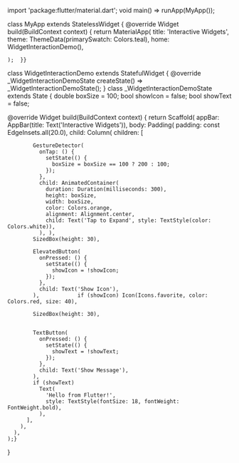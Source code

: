 import 'package:flutter/material.dart';
void main() => runApp(MyApp());

class MyApp extends StatelessWidget {
  @override
  Widget build(BuildContext context) {
    return MaterialApp(
      title: 'Interactive Widgets',
      theme: ThemeData(primarySwatch: Colors.teal),
      home: WidgetInteractionDemo(),

    );  }}
class WidgetInteractionDemo extends StatefulWidget {
  @override
  _WidgetInteractionDemoState createState() => _WidgetInteractionDemoState();
}
class _WidgetInteractionDemoState extends State<WidgetInteractionDemo> {
  double boxSize = 100;
  bool showIcon = false;
  bool showText = false;

  @override
  Widget build(BuildContext context) {
    return Scaffold(
      appBar: AppBar(title: Text('Interactive Widgets')),
      body: Padding(
        padding: const EdgeInsets.all(20.0),
        child: Column(
          children: [

            GestureDetector(
              onTap: () {
                setState(() {
                  boxSize = boxSize == 100 ? 200 : 100;
                });
              },
              child: AnimatedContainer(
                duration: Duration(milliseconds: 300),
                height: boxSize,
                width: boxSize,
                color: Colors.orange,
                alignment: Alignment.center,
                child: Text('Tap to Expand', style: TextStyle(color: Colors.white)),
              ), ),
            SizedBox(height: 30),

            ElevatedButton(
              onPressed: () {
                setState(() {
                  showIcon = !showIcon;
                });
              },
              child: Text('Show Icon'),
            ),            if (showIcon) Icon(Icons.favorite, color: Colors.red, size: 40),

            SizedBox(height: 30),


            TextButton(
              onPressed: () {
                setState(() {
                  showText = !showText;
                });
              },
              child: Text('Show Message'),
            ),
            if (showText)
              Text(
                'Hello from Flutter!',
                style: TextStyle(fontSize: 18, fontWeight: FontWeight.bold),
              ),
          ],
        ),
      ),
    );}
}
